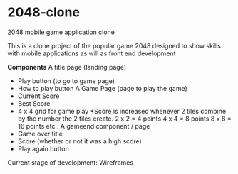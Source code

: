 # 2048-clone
2048 mobile game application clone

This is a clone project of the popular game 2048 designed to show skills with mobile applications as will as front end development

**Components**
A title page (landing page)
  - Play button (to go to game page)
  - How to play button
A Game Page (page to play the game)
  - Current Score
  - Best Score
  - 4 x 4 grid for game play
*Score is increased whenever 2 tiles combine by the number the 2 tiles create.
2 x 2 = 4 points
4 x 4 = 8 points
8 x 8 = 16 points
etc..
A gameend component / page
  - Game over title
  - Score (whether or not it was a high score)
  - Play again button

 Current stage of development: Wireframes
